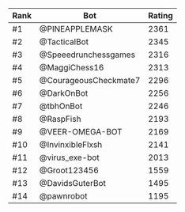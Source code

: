 Rank|Bot|Rating
---|---|---
#1|@PINEAPPLEMASK|2361
#2|@TacticalBot|2345
#3|@Speeedrunchessgames|2316
#4|@MaggiChess16|2313
#5|@CourageousCheckmate7|2296
#6|@DarkOnBot|2256
#7|@tbhOnBot|2246
#8|@RaspFish|2193
#9|@VEER-OMEGA-BOT|2169
#10|@InvinxibleFlxsh|2141
#11|@virus_exe-bot|2013
#12|@Groot123456|1559
#13|@DavidsGuterBot|1495
#14|@pawnrobot|1195
